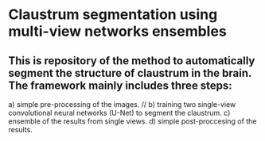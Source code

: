 # Claustrum segmentation using multi-view networks ensembles

## This is repository of the method to automatically segment the structure of claustrum in the brain. The framework mainly includes three steps:

a) simple pre-processing of the images. //
b) training two single-view convolutional neural networks (U-Net) to segment the claustrum. 
c) ensemble of the results from single views.
d) simple post-proccesing of the results. 

